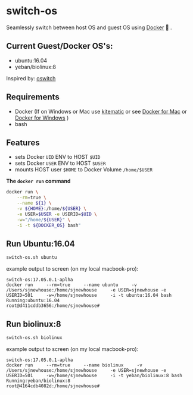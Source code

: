 # switch-os
Seamlessly switch between host OS and guest OS using [Docker](https://www.docker.com/what-docker) :whale: .

## Current Guest/Docker OS's:
- ubuntu:16.04  
- yeban/biolinux:8

Inspired by: [oswitch](https://github.com/wurmlab/oswitch)

## Requirements
- Docker (If on Windows or Mac use [kitematic](https://kitematic.com/) or see [Docker for Mac](https://docs.docker.com/docker-for-mac/install/) or [Docker for Windows](https://docs.docker.com/docker-for-windows/install/) )
- bash

## Features
- sets Docker `UID` ENV to HOST `$UID`
- sets Docker `USER` ENV to HOST `$USER`
- mounts HOST user `$HOME` to Docker Volume `/home/$USER`

**The `docker run` command**
```bash
docker run \
    --rm=true \
    --name ${1} \
    -v ${HOME}:/home/${USER} \
    -e USER=$USER -e USERID=$UID \
    -w="/home/${USER}" \
    -i -t ${DOCKER_OS} bash"
```


## Run Ubuntu:16.04

```bash
switch-os.sh ubuntu
```

example output to screen (on my local macbook-pro):

```
switch-os:17.05.0.1-aplha
docker run     --rm=true     --name ubuntu     -v /Users/sjnewhouse:/home/sjnewhouse     -e USER=sjnewhouse -e USERID=501     -w=/home/sjnewhouse     -i -t ubuntu:16.04 bash
Running:ubuntu:16.04
root@d411cddb3656:/home/sjnewhouse# 
```

## Run biolinux:8

```bash
switch-os.sh biolinux
```

example output to screen (on my local macbook-pro):

```
switch-os:17.05.0.1-aplha
docker run     --rm=true     --name biolinux     -v /Users/sjnewhouse:/home/sjnewhouse     -e USER=sjnewhouse -e USERID=501     -w=/home/sjnewhouse     -i -t yeban/biolinux:8 bash
Running:yeban/biolinux:8
root@4164cdb4082d:/home/sjnewhouse# 
```
